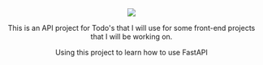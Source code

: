 <div id="header" align="center">
  <img src="https://media.giphy.com/media/3oKHWtXlzTHeuVewtq/giphy.gif"/>
  <p> This is an API project for Todo's that I will use for some front-end projects that I will be working on. </p>
  <p> Using this project to learn how to use FastAPI </p>
</div>


